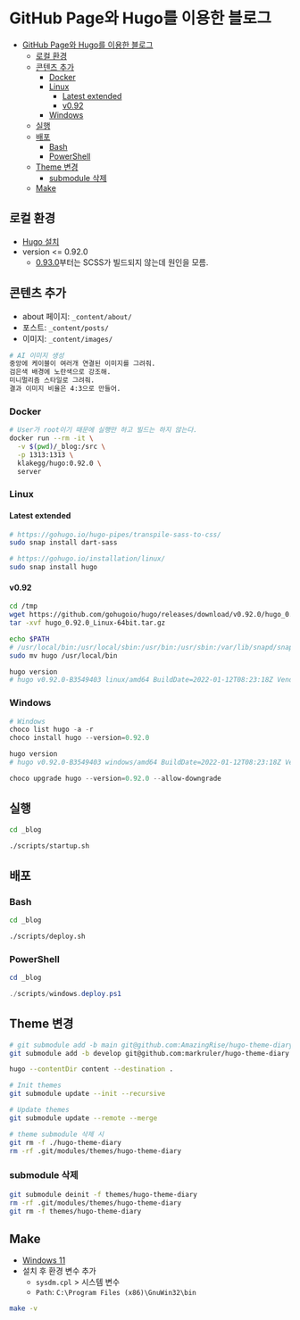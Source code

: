 # GitHub Page와 Hugo를 이용한 블로그

- [GitHub Page와 Hugo를 이용한 블로그](#github-page와-hugo를-이용한-블로그)
  - [로컬 환경](#로컬-환경)
  - [콘텐츠 추가](#콘텐츠-추가)
    - [Docker](#docker)
    - [Linux](#linux)
      - [Latest extended](#latest-extended)
      - [v0.92](#v092)
    - [Windows](#windows)
  - [실행](#실행)
  - [배포](#배포)
    - [Bash](#bash)
    - [PowerShell](#powershell)
  - [Theme 변경](#theme-변경)
    - [submodule 삭제](#submodule-삭제)
  - [Make](#make)

## 로컬 환경

- [Hugo 설치](https://gohugo.io/getting-started/installing/)
- version <= 0.92.0
  - [0.93.0](https://github.com/gohugoio/hugo/releases/tag/v0.93.0)부터는 SCSS가 빌드되지 않는데 원인을 모름.

## 콘텐츠 추가

- about 페이지: `_content/about/`
- 포스트: `_content/posts/`
- 이미지: `_content/images/`

```sh
# AI 이미지 생성
중앙에 케이블이 여러개 연결된 이미지를 그려줘.
검은색 배경에 노란색으로 강조해.
미니멀리즘 스타일로 그려줘.
결과 이미지 비율은 4:3으로 만들어.
```

### Docker

```sh
# User가 root이기 때문에 실행만 하고 빌드는 하지 않는다.
docker run --rm -it \
  -v $(pwd)/_blog:/src \
  -p 1313:1313 \
  klakegg/hugo:0.92.0 \
  server
```

### Linux

#### Latest extended

```sh
# https://gohugo.io/hugo-pipes/transpile-sass-to-css/
sudo snap install dart-sass

# https://gohugo.io/installation/linux/
sudo snap install hugo
```

#### v0.92

```sh
cd /tmp
wget https://github.com/gohugoio/hugo/releases/download/v0.92.0/hugo_0.92.0_Linux-64bit.tar.gz
tar -xvf hugo_0.92.0_Linux-64bit.tar.gz
```

```sh
echo $PATH
# /usr/local/bin:/usr/local/sbin:/usr/bin:/usr/sbin:/var/lib/snapd/snap/bin:...
sudo mv hugo /usr/local/bin
```

```sh
hugo version
# hugo v0.92.0-B3549403 linux/amd64 BuildDate=2022-01-12T08:23:18Z VendorInfo=gohugoio
```

### Windows

```ps1
# Windows
choco list hugo -a -r
choco install hugo --version=0.92.0
```

```ps1
hugo version
# hugo v0.92.0-B3549403 windows/amd64 BuildDate=2022-01-12T08:23:18Z VendorInfo=gohugoio
```

```ps1
choco upgrade hugo --version=0.92.0 --allow-downgrade
```

## 실행

```bash
cd _blog

./scripts/startup.sh
```

## 배포

### Bash

```bash
cd _blog

./scripts/deploy.sh
```

### PowerShell

```ps1
cd _blog

./scripts/windows.deploy.ps1
```

## Theme 변경

```sh
# git submodule add -b main git@github.com:AmazingRise/hugo-theme-diary.git themes/hugo-theme-diary
git submodule add -b develop git@github.com:markruler/hugo-theme-diary.git themes/hugo-theme-diary
```

```sh
hugo --contentDir content --destination .
```

```sh
# Init themes
git submodule update --init --recursive

# Update themes
git submodule update --remote --merge

# theme submodule 삭제 시
git rm -f ./hugo-theme-diary
rm -rf .git/modules/themes/hugo-theme-diary
```

### submodule 삭제

```sh
git submodule deinit -f themes/hugo-theme-diary
rm -rf .git/modules/themes/hugo-theme-diary
git rm -f themes/hugo-theme-diary
```

## Make

- [Windows 11](https://gnuwin32.sourceforge.net/packages/make.htm)
- 설치 후 환경 변수 추가
  - `sysdm.cpl` > 시스템 변수
  - `Path`: `C:\Program Files (x86)\GnuWin32\bin`

```sh
make -v
```
